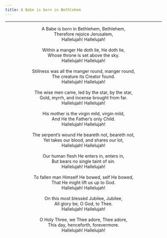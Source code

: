 ```yaml
---
title: A Babe is born in Bethlehem
---
```


---
<center>
A Babe is born in Bethlehem, Bethlehem,<br/>
Therefore rejoice Jerusalem,<br/>
Hallelujah! Hallelujah!<br/>
<br/>
Within a manger He doth lie, He doth lie,<br/>
Whose throne is set above the sky.<br/>
Hallelujah! Hallelujah!<br/>
<br/>
Stillness was all the manger round, manger round,<br/>
The creature its Creator found.<br/>
Hallelujah! Hallelujah!<br/>
<br/>
The wise men came, led by the star, by the star,<br/>
Gold, myrrh, and incense brought from far.<br/>
Hallelujah! Hallelujah!<br/>
<br/>
His mother is the virgin mild, virgin mild,<br/>
And He the Father’s only Child.<br/>
Hallelujah! Hallelujah!<br/>
<br/>
The serpent’s wound He beareth not, beareth not,<br/>
Yet takes our blood, and shares our lot,<br/>
Hallelujah! Hallelujah!<br/>
<br/>
Our human flesh He enters in, enters in,<br/>
But bears no single taint of sin.<br/>
Hallelujah! Hallelujah!<br/>
<br/>
To fallen man Himself He bowed, self He bowed,<br/>
That He might lift us up to God.<br/>
Hallelujah! Hallelujah!<br/>
<br/>
On this most blessèd Jubilee, Jubilee,<br/>
All glory be, O God, to Thee.<br/>
Hallelujah! Hallelujah!<br/>
<br/>
O Holy Three, we Thee adore, Thee adore,<br/>
This day, henceforth, forevermore.<br/>
Hallelujah! Hallelujah!
</center>